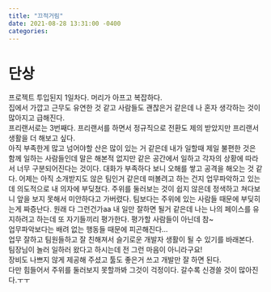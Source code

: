 ```yaml
---
title: "끄적거림"
date: 2021-08-28 13:31:00 -0400
categories: 
---
```


# 단상   
프로젝트 투입된지 1일차다. 머리가 아프고 복잡하다.   
집에서 가깝고 근무도 유연한 것 같고 사람들도 괜찮은거 같은데 나 혼자 생각하는 것이 많아지고 급해진다.   
프리랜서로는 3번째다. 프리랜서를 하면서 정규직으로 전환도 제의 받았지만 프리랜서 생활을 더 해보고 싶다.   
아직 부족한게 많고 넘어야할 산은 많이 있는 거 같은데 내가 일할때 제일 불편한 것은 함께 일하는 사람들인데 말은 해본적 없지만 같은 공간에서 일하고 각자의 상황에 따라서 너무 구분되어진다는 것이다.
대화가 부족하다 보니 오해를 쌓고 공격을 해오는 것 같다.
어제는 아직 소개받지도 않은 팀인거 같은데 떠볼려고 하는 건지 업무파악하고 있는데 의도적으로 내 의자에 부딪쳤다.
주위를 둘러보는 것이 쉽지 않은데 정색하고 쳐다보니 앞을 보지 못해서 미안하다고 가버렸다. 
팀보다는 주위에 있는 사람들 때문에 부딪히는게 짜증난다.
원래 다 그런건가aa
내 일만 잘하면 될거 같은데 나는 나의 페이스를 유지하려고 하는데 또 자기들끼리 평가한다. 평가할 사람들이 아닌데 참~   
업무파악보다는 배려 없는 행동들 때문에 피곤해진다...   
업무 잘하고 팀원들하고 잘 친해져서 슬기로운 개발자 생활이 될 수 있기를 바래본다.   
팀장님이 놀러 일하러 왔다고 하시는데 전 그런 마음이 아니라구요!   
장비도 나쁘지 않게 제공해 주셨고 툴도 좋은거 쓰고 개발만 잘 하면 된다.   
다만 힘들어서 주위를 둘러보지 못할까봐 그것이 걱정이다.
갈수록 신경쓸 것이 많아진다.ㅜㅜ
